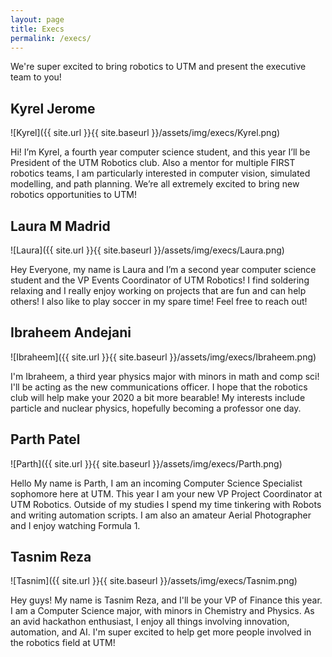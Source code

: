 ```yaml
---
layout: page
title: Execs
permalink: /execs/
---
```


We're super excited to bring robotics to UTM and present the executive team to you!

## Kyrel Jerome

![Kyrel]({{ site.url }}{{ site.baseurl }}/assets/img/execs/Kyrel.png)

Hi! I’m Kyrel, a fourth year computer science student, and this year I’ll be President of the UTM Robotics club. Also a mentor for multiple FIRST robotics teams, I am particularly interested in computer vision, simulated modelling, and path planning. We’re all extremely excited to bring new robotics opportunities to UTM!

## Laura M Madrid

![Laura]({{ site.url }}{{ site.baseurl }}/assets/img/execs/Laura.png)

Hey Everyone, my name is Laura and I’m a second year computer science student and the VP Events Coordinator of UTM Robotics! I find soldering relaxing and I really enjoy working on projects that are fun and can help others! I also like to play soccer in my spare time! Feel free to reach out!

## Ibraheem Andejani

![Ibraheem]({{ site.url }}{{ site.baseurl }}/assets/img/execs/Ibraheem.png)

I'm Ibraheem, a third year physics major with minors in math and comp sci! I'll be acting as the new communications officer. I hope that the robotics club will help make your 2020 a bit more bearable! My interests include particle and nuclear physics, hopefully becoming a professor one day.

## Parth Patel

![Parth]({{ site.url }}{{ site.baseurl }}/assets/img/execs/Parth.png)

Hello My name is Parth, I am an incoming Computer Science Specialist sophomore here at UTM. This year I am your new VP Project Coordinator at UTM Robotics. Outside of my studies I spend my time tinkering with Robots and writing automation scripts. I am also an amateur Aerial Photographer and I enjoy watching Formula 1.

## Tasnim Reza

![Tasnim]({{ site.url }}{{ site.baseurl }}/assets/img/execs/Tasnim.png)

Hey guys! My name is Tasnim Reza, and I'll be your VP of Finance this year. I am a Computer Science major, with minors in Chemistry and Physics. As an avid hackathon enthusiast, I enjoy all things involving innovation, automation, and AI. I'm super excited to help get more people involved in the robotics field at UTM!

